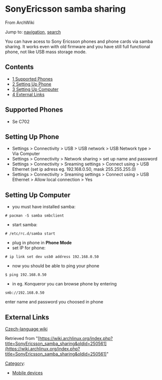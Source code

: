 # SonyEricsson samba sharing

From ArchWiki

Jump to: [navigation](#column-one), [search](#searchInput)

You can have acess to Sony Ericsson phones and phone cards via samba sharing. It works even with old firmware and you have still full functional phone, not like USB mass storage mode.

## Contents

*   [1 Supported Phones](#Supported_Phones)
*   [2 Setting Up Phone](#Setting_Up_Phone)
*   [3 Setting Up Computer](#Setting_Up_Computer)
*   [4 External Links](#External_Links)

## Supported Phones

*   Se C702

## Setting Up Phone

*   Settings > Connectivity > USB > USB network > USB Network type > Via Computer
*   Settings > Connectivity > Network sharing > set up name and password
*   Settings > Connectivity > Sreaming settings > Connect using > USB Ethernet (set ip adress eg. 192.168.0.50, mask 255.255.255.0)
*   Settings > Connectivity > Sreaming settings > Connect using > USB Ethernet > Allow local connection > Yes

## Setting Up Computer

*   you must have installed samba:

```
# pacman -S samba smbclient

```

*   start samba:

```
# /etc/rc.d/samba start

```

*   plug in phone in **Phone Mode**
*   set IP for phone:

```
# ip link set dev usb0 address 192.168.0.50

```

*   now you should be able to ping your phone

```
$ ping 192.168.0.50

```

*   in eg. Konqueror you can browse phone by entering

```
smb://192.168.0.50 

```

enter name and password you choosed in phone

## External Links

[Czech-language wiki](http://www.abclinuxu.cz/poradna/hardware/show/250631)

Retrieved from "[https://wiki.archlinux.org/index.php?title=SonyEricsson_samba_sharing&oldid=250561](https://wiki.archlinux.org/index.php?title=SonyEricsson_samba_sharing&oldid=250561)"

[Category](/index.php/Special:Categories "Special:Categories"):

*   [Mobile devices](/index.php/Category:Mobile_devices "Category:Mobile devices")